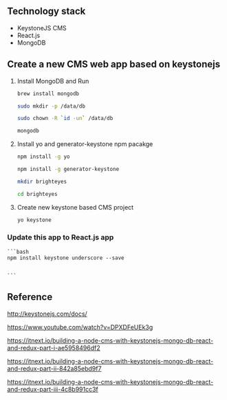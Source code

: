 ## Technology stack

- KeystoneJS CMS
- React.js
- MongoDB

## Create a new CMS web app based on keystonejs

1. Install MongoDB and Run

	```bash
	brew install mongodb

	sudo mkdir -p /data/db

	sudo chown -R `id -un` /data/db

	mongodb
	```

2. Install yo and generator-keystone npm pacakge

	```bash
	npm install -g yo

	npm install -g generator-keystone

	mkdir brighteyes

	cd brighteyes
	```

3. Create new keystone based CMS project

	```bash
	yo keystone
	```

### Update this app to React.js app

	```bash
	npm install keystone underscore --save


	```


## Reference

http://keystonejs.com/docs/

https://www.youtube.com/watch?v=DPXDFeUEk3g

https://itnext.io/building-a-node-cms-with-keystonejs-mongo-db-react-and-redux-part-i-ae5958496df2

https://itnext.io/building-a-node-cms-with-keystonejs-mongo-db-react-and-redux-part-ii-842a85ebd9f7

https://itnext.io/building-a-node-cms-with-keystonejs-mongo-db-react-and-redux-part-iii-4c8b991cc3f
